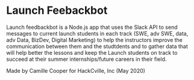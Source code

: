 # Launch Feebackbot

Launch feedbackbot is a Node.js app that uses the Slack API to send messages to current launch students in each track (SWE, adv SWE, data, adv Data, BizDev, Digital Marketing) to help the instructors improve the communication between them and the studtdents and to gather data that will help better the lessons and keep the Launch students on track to succeed at their summer internships/future careers in their field.

Made by Camille Cooper for HackCville, Inc (May 2020)
